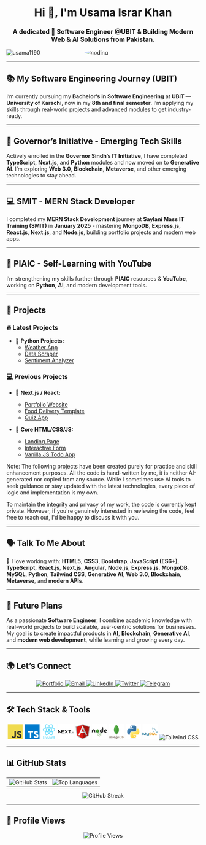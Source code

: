 <h1 align="center">Hi 👋, I'm Usama Israr Khan</h1>
<h3 align="center">A dedicated 🤖 Software Engineer @UBIT & Building Modern Web & AI Solutions from Pakistan.</h3>

<img align="right" style="border-radius: 50%;" width="300px" alt="coding" src="https://github.com/user-attachments/assets/b2e25a22-f4ca-4af3-a294-b33ac7c022c8">

<p align="left">
  <img src="https://komarev.com/ghpvc/?username=usama1190&label=Profile%20views&color=0e75b6&style=flat" alt="usama1190" />
</p>

---

## 📚 My Software Engineering Journey (UBIT)

I’m currently pursuing my **Bachelor’s in Software Engineering** at **UBIT — University of Karachi**, now in my **8th and final semester**. I’m applying my skills through real-world projects and advanced modules to get industry-ready.

---

## 🚀 Governor’s Initiative - Emerging Tech Skills

Actively enrolled in the **Governor Sindh’s IT Initiative**, I have completed **TypeScript**, **Next.js**, and **Python** modules and now moved on to **Generative AI**. I’m exploring **Web 3.0**, **Blockchain**, **Metaverse**, and other emerging technologies to stay ahead.

---

## 💻 SMIT - MERN Stack Developer

I completed my **MERN Stack Development** journey at **Saylani Mass IT Training (SMIT)** in **January 2025** - mastering **MongoDB**, **Express.js**, **React.js**, **Next.js**, and **Node.js**, building portfolio projects and modern web apps.

---

## 🎥 PIAIC - Self-Learning with YouTube

I’m strengthening my skills further through **PIAIC** resources & **YouTube**, working on **Python**, **AI**, and modern development tools.

---

## 🧩 Projects

### 🔥 Latest Projects
- 📌 **Python Projects:**  
  - [Weather App](#)  
  - [Data Scraper](#)  
  - [Sentiment Analyzer](#)

### 💻 Previous Projects
- 📌 **Next.js / React:**  
  - [Portfolio Website](#)  
  - [Food Delivery Template](#)  
  - [Quiz App](#)

- 📌 **Core HTML/CSS/JS:**  
  - [Landing Page](#)  
  - [Interactive Form](#)  
  - [Vanilla JS Todo App](#)

Note: The following projects have been created purely for practice and skill enhancement purposes. All the code is hand-written by me, it is neither AI-generated nor copied from any source. While I sometimes use AI tools to seek guidance or stay updated with the latest technologies, every piece of logic and implementation is my own.

To maintain the integrity and privacy of my work, the code is currently kept private. However, if you're genuinely interested in reviewing the code, feel free to reach out, I'd be happy to discuss it with you.

---

## 🗣️ Talk To Me About

💬 I love working with: **HTML5**, **CSS3**, **Bootstrap**, **JavaScript (ES6+)**, **TypeScript**, **React.js**, **Next.js**, **Angular**, **Node.js**, **Express.js**, **MongoDB**, **MySQL**, **Python**, **Tailwind CSS**, **Generative AI**, **Web 3.0**, **Blockchain**, **Metaverse**, and **modern APIs**.

---

## 🎯 Future Plans

As a passionate **Software Engineer**, I combine academic knowledge with real-world projects to build scalable, user-centric solutions for businesses. My goal is to create impactful products in **AI**, **Blockchain**, **Generative AI**, and **modern web development**, while learning and growing every day.

---

## 🌍 Let’s Connect

<div align="center">
  <a href="https://usamaisrar1190-portfolio-website.netlify.app/" target="_blank">
    <img src="https://img.shields.io/badge/-Portfolio-0D1117?style=for-the-badge&logo=google-chrome&logoColor=00AFFF" alt="Portfolio">
  </a>
  <a href="mailto:usamaisrar1190@gmail.com" target="_blank">
    <img src="https://img.shields.io/badge/-Email-0D1117?style=for-the-badge&logo=gmail&logoColor=FF5733" alt="Email">
  </a>
  <a href="https://www.linkedin.com/in/usama-israr-khan" target="_blank">
    <img src="https://img.shields.io/badge/-LinkedIn-0D1117?style=for-the-badge&logo=linkedin&logoColor=0A66C2" alt="LinkedIn">
  </a>
  <a href="https://twitter.com/usama-israr-khan" target="_blank">
    <img src="https://img.shields.io/badge/-Twitter-0D1117?style=for-the-badge&logo=twitter&logoColor=1DA1F2" alt="Twitter">
  </a>
  <a href="https://t.me/UsamaIsrarKhan" target="_blank">
    <img src="https://img.shields.io/badge/-Telegram-0D1117?style=for-the-badge&logo=telegram&logoColor=26A5E4" alt="Telegram">
  </a>
</div>

---

## 🛠️ Tech Stack & Tools

<p align="center">
  <img src="https://raw.githubusercontent.com/devicons/devicon/master/icons/javascript/javascript-original.svg" alt="JavaScript" width="40" height="40"/>
  <img src="https://raw.githubusercontent.com/devicons/devicon/master/icons/typescript/typescript-original.svg" alt="TypeScript" width="40" height="40"/>
  <img src="https://raw.githubusercontent.com/devicons/devicon/master/icons/react/react-original-wordmark.svg" alt="React" width="40" height="40"/>
  <img src="https://raw.githubusercontent.com/devicons/devicon/master/icons/nextjs/nextjs-original-wordmark.svg" alt="Next.js" width="40" height="40"/>
  <img src="https://raw.githubusercontent.com/devicons/devicon/master/icons/angularjs/angularjs-original.svg" alt="Angular" width="40" height="40"/>
  <img src="https://raw.githubusercontent.com/devicons/devicon/master/icons/nodejs/nodejs-original-wordmark.svg" alt="Node.js" width="40" height="40"/>
  <img src="https://raw.githubusercontent.com/devicons/devicon/master/icons/mongodb/mongodb-original-wordmark.svg" alt="MongoDB" width="40" height="40"/>
  <img src="https://raw.githubusercontent.com/devicons/devicon/master/icons/python/python-original.svg" alt="Python" width="40" height="40"/>
  <img src="https://raw.githubusercontent.com/devicons/devicon/master/icons/mysql/mysql-original-wordmark.svg" alt="MySQL" width="40" height="40"/>
  <img src="https://www.vectorlogo.zone/logos/tailwindcss/tailwindcss-icon.svg" alt="Tailwind CSS" width="40" height="40"/>
</p>

---

## 📊 GitHub Stats

<table>
  <tr>
    <td>
      <img src="https://github-readme-stats.vercel.app/api?username=usamaisrardev&show_icons=true&theme=radical" alt="GitHub Stats" />
    </td>
    <td>
      <img src="https://github-readme-stats.vercel.app/api/top-langs?username=usamaisrardev&show_icons=true&locale=en&layout=compact&theme=radical" alt="Top Languages" />
    </td>
  </tr>
</table>

<p align="center">
  <img src="https://github-readme-streak-stats.herokuapp.com/?user=usamaisrardev&theme=radical" alt="GitHub Streak" />
</p>

---

## 🎯 Profile Views

<p align="center">
  <img src="https://komarev.com/ghpvc/?username=usamaisrardev&label=Profile%20Views&color=0e75b6&style=flat" alt="Profile Views" />
</p>






